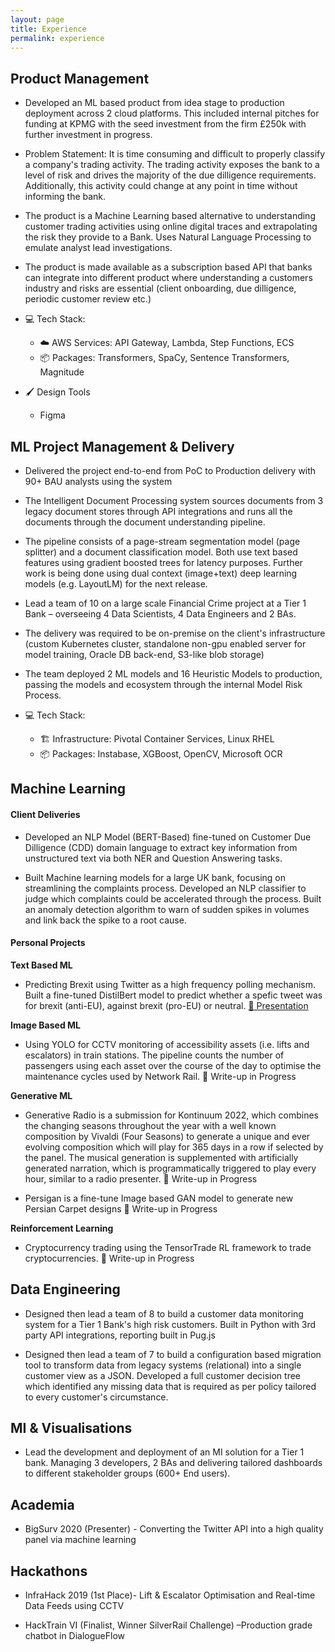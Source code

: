 ```yaml
---
layout: page
title: Experience
permalink: experience
---
```


                                                             
## Product Management

- Developed an ML based product from idea stage to production deployment across 2 cloud platforms. This included internal pitches for funding at KPMG with the seed investment from the firm £250k with further investment in progress.

- Problem Statement: It is time consuming and difficult to properly classify a company's trading activity. The trading activity exposes the bank to a level of risk and drives the majority of the due dilligence requirements. Additionally, this activity could change at any point in time without informing the bank.

- The product is a Machine Learning based alternative to understanding customer trading activities using online digital traces and extrapolating the risk they provide to a Bank. Uses Natural Language Processing to emulate analyst lead investigations.

- The product is made available as a subscription based API that banks can integrate into different product where understanding a customers industry and risks are essential (client onboarding, due dilligence, periodic customer review etc.)

- ‍💻  Tech Stack: 
  - ☁️  AWS Services: API Gateway, Lambda, Step Functions, ECS
  - 📦  Packages: Transformers, SpaCy, Sentence Transformers, Magnitude

- 🖌️  Design Tools
  - Figma


## ML Project Management & Delivery

- Delivered the project end-to-end from PoC to Production delivery with 90+ BAU analysts using the system
- The Intelligent Document Processing system sources documents from 3 legacy document stores through API integrations and runs all the documents through the document understanding pipeline. 
- The pipeline consists of a page-stream segmentation model (page splitter) and a document classification model. Both use text based features using gradient boosted trees for latency purposes. Further work is being done using dual context (image+text) deep learning models (e.g. LayoutLM) for the next release.
- Lead a team of 10 on a large scale Financial Crime project at a Tier 1 Bank – overseeing 4 Data Scientists, 4 Data Engineers and 2 BAs. 
- The delivery was required to be on-premise on the client's infrastructure (custom Kubernetes cluster, standalone non-gpu enabled server for model training, Oracle DB back-end, S3-like blob storage)
- The team deployed 2 ML models and 16 Heuristic Models to production, passing the models and ecosystem through the internal Model Risk Process. 

- 💻   Tech Stack: 
  - 🏗️  Infrastructure: Pivotal Container Services, Linux RHEL
  - 📦   Packages: Instabase, XGBoost, OpenCV, Microsoft OCR

## Machine Learning

#### Client Deliveries

- Developed an NLP Model (BERT-Based) fine-tuned on Customer Due Dilligence (CDD) domain language to extract key information from unstructured text via both NER and Question Answering tasks.

- Built Machine learning models for a large UK bank, focusing on streamlining the complaints process. Developed an NLP classifier to judge which complaints could be accelerated through the process. Built an anomaly detection algorithm to warn of sudden spikes in volumes and link back the spike to a root cause.

#### Personal Projects

**Text Based ML**
- Predicting Brexit using Twitter as a high frequency polling mechanism. Built a fine-tuned DistilBert model to predict whether a spefic tweet was for brexit (anti-EU), against brexit (pro-EU) or neutral. [🔗 Presentation](https://www.bigsurv20.org/conf20/uploads/16/69/Twitter_BigSurv_4_.pdf)

**Image Based ML**
- Using YOLO for CCTV monitoring of accessibility assets (i.e. lifts and escalators) in train stations. The pipeline counts the number of passengers using each asset over the course of the day to optimise the maintenance cycles used by Network Rail. 🔗 Write-up in Progress

**Generative ML**
- Generative Radio is a submission for Kontinuum 2022, which combines the changing seasons throughout the year with a well known composition by Vivaldi (Four Seasons) to generate a unique and ever evolving composition which will play for 365 days in a row if selected by the panel. The musical generation is supplemented with artificially generated narration, which is programmatically triggered to play every hour, similar to a radio presenter. 🔗 Write-up in Progress

- Persigan is a fine-tune Image based GAN model to generate new Persian Carpet designs 🔗 Write-up in Progress

**Reinforcement Learning**
- Cryptocurrency trading using the TensorTrade RL framework to trade cryptocurrencies. 🔗 Write-up in Progress

## Data Engineering

- Designed then lead a team of 8 to build a customer data monitoring system for a Tier 1 Bank's high risk customers. Built in Python with 3rd party API integrations, reporting built in Pug.js

- Designed then lead a team of 7 to build a configuration based migration tool to transform data from legacy systems (relational) into a single customer view as a JSON. Developed a full customer decision tree which identified any missing data that is required as per policy tailored to every customer's circumstance.

## MI & Visualisations

- Lead the development and deployment of an MI solution for a Tier 1 bank. Managing 3 developers, 2 BAs and delivering tailored dashboards to different stakeholder groups (600+ End users).

## Academia

- BigSurv 2020 (Presenter) - Converting the Twitter API into a high quality panel via machine learning


## Hackathons

- InfraHack 2019 (1st Place)- Lift & Escalator Optimisation and Real-time Data Feeds using CCTV

- HackTrain VI (Finalist, Winner SilverRail Challenge) –Production grade chatbot in DialogueFlow
